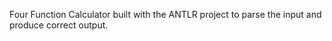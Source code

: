 Four Function Calculator built with the ANTLR project to parse the input and produce correct output.
